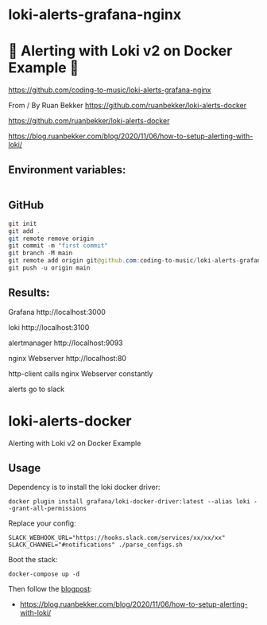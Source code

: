 # loki-alerts-grafana-nginx

# 🚀 Alerting with Loki v2 on Docker Example 🚀

https://github.com/coding-to-music/loki-alerts-grafana-nginx

From / By Ruan Bekker https://github.com/ruanbekker/loki-alerts-docker

https://github.com/ruanbekker/loki-alerts-docker

https://blog.ruanbekker.com/blog/2020/11/06/how-to-setup-alerting-with-loki/

## Environment variables:

```java

```

## GitHub

```java
git init
git add .
git remote remove origin
git commit -m "first commit"
git branch -M main
git remote add origin git@github.com:coding-to-music/loki-alerts-grafana-nginx.git
git push -u origin main
```

## Results:

Grafana http://localhost:3000

loki http://localhost:3100

alertmanager http://localhost:9093

nginx Webserver http://localhost:80

http-client calls nginx Webserver constantly

alerts go to slack

# loki-alerts-docker

Alerting with Loki v2 on Docker Example

## Usage

Dependency is to install the loki docker driver:

```
docker plugin install grafana/loki-docker-driver:latest --alias loki --grant-all-permissions
```

Replace your config:

```
SLACK_WEBHOOK_URL="https://hooks.slack.com/services/xx/xx/xx" SLACK_CHANNEL="#notifications" ./parse_configs.sh
```

Boot the stack:

```
docker-compose up -d
```

Then follow the [blogpost](https://blog.ruanbekker.com/blog/2020/11/06/how-to-setup-alerting-with-loki/):

- https://blog.ruanbekker.com/blog/2020/11/06/how-to-setup-alerting-with-loki/
